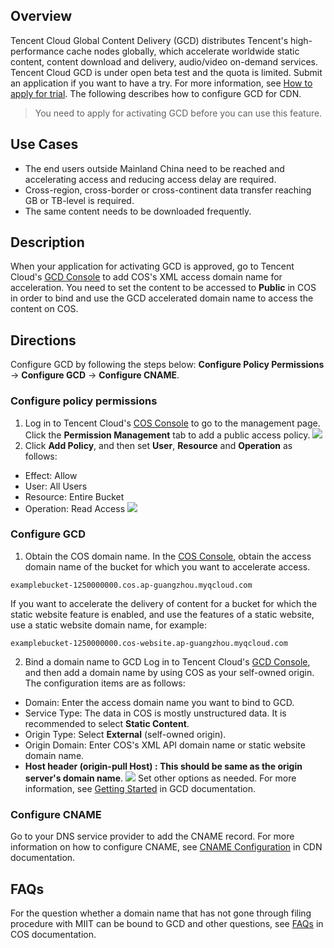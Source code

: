 ## Overview

Tencent Cloud Global Content Delivery (GCD) distributes Tencent's high-performance cache nodes globally, which accelerate worldwide static content, content download and delivery, audio/video on-demand services.
Tencent Cloud GCD is under open beta test and the quota is limited. Submit an application if you want to have a try. For more information, see [How to apply for trial](https://intl.cloud.tencent.com/contact-sales). The following describes how to configure GCD for CDN.

>You need to apply for activating GCD before you can use this feature.

## Use Cases

- The end users outside Mainland China need to be reached and accelerating access and reducing access delay are required.
- Cross-region, cross-border or cross-continent data transfer reaching GB or TB-level is required.
- The same content needs to be downloaded frequently.

## Description

When your application for activating GCD is approved, go to Tencent Cloud's [GCD Console](https://console.cloud.tencent.com/cdn/open_oversea) to add COS's XML access domain name for acceleration.
You need to set the content to be accessed to **Public** in COS in order to bind and use the GCD accelerated domain name to access the content on COS.

## Directions
Configure GCD by following the steps below: **Configure Policy Permissions** -> **Configure GCD** -> **Configure CNAME**.

### Configure policy permissions

1. Log in to Tencent Cloud's [COS Console](https://console.cloud.tencent.com/cos5) to go to the management page. Click the **Permission Management** tab to add a public access policy.
![](https://main.qcloudimg.com/raw/b1c0862f797da9d1447bc6a13929a927.png)
2. Click **Add Policy**, and then set **User**, **Resource** and **Operation** as follows:
 - Effect: Allow
 - User: All Users
 - Resource: Entire Bucket
 - Operation: Read Access
![](https://main.qcloudimg.com/raw/953311e15a9ca272dc5fece6a87ac6b7.png)

### Configure GCD

1. Obtain the COS domain name.
In the [COS Console](https://console.cloud.tencent.com/cos5), obtain the access domain name of the bucket for which you want to accelerate access.
```shell
examplebucket-1250000000.cos.ap-guangzhou.myqcloud.com
```
If you want to accelerate the delivery of content for a bucket for which the static website feature is enabled, and use the features of a static website, use a static website domain name, for example:
```shell
examplebucket-1250000000.cos-website.ap-guangzhou.myqcloud.com
```

2. Bind a domain name to GCD
Log in to Tencent Cloud's [GCD Console](https://console.cloud.tencent.com/cdn/open_oversea), and then add a domain name by using COS as your self-owned origin. The configuration items are as follows:
 - Domain: Enter the access domain name you want to bind to GCD.
 - Service Type: The data in COS is mostly unstructured data. It is recommended to select **Static Content**.
 - Origin Type: Select **External** (self-owned origin).
 - Origin Domain: Enter COS's XML API domain name or static website domain name.
 - **Host header (origin-pull Host) : This should be same as the origin server's domain name**.
![](https://main.qcloudimg.com/raw/691da49e660fb3a5675d371821e702d9.png)
Set other options as needed. For more information, see [Getting Started](https://intl.cloud.tencent.com/document/product/228/3149) in GCD documentation.

### Configure CNAME
Go to your DNS service provider to add the CNAME record. For more information on how to configure CNAME, see [CNAME Configuration](https://intl.cloud.tencent.com/document/product/228/5734) in CDN documentation.

## FAQs
For the question whether a domain name that has not gone through filing procedure with MIIT can be bound to GCD and other questions, see [FAQs](https://intl.cloud.tencent.com/document/product/436/30590) in COS documentation.

